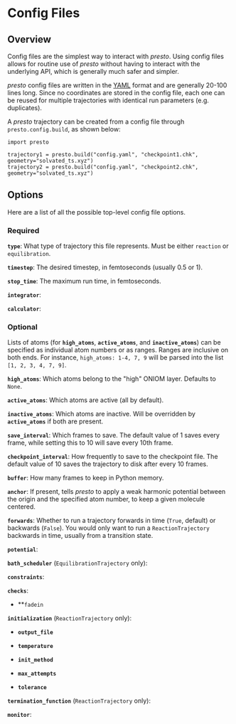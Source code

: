 # Config Files

## Overview

Config files are the simplest way to interact with *presto*.
Using config files allows for routine use of *presto* without having to interact with the underlying API, which is generally much safer and simpler.

*presto* config files are written in the [YAML](https://yaml.org/) format and are generally 20-100 lines long. 
Since no coordinates are stored in the config file, each one can be reused for multiple trajectories with identical run parameters (e.g. duplicates).

A *presto* trajectory can be created from a config file through ``presto.config.build``, as shown below:

```
import presto

trajectory1 = presto.build("config.yaml", "checkpoint1.chk", geometry="solvated_ts.xyz")
trajectory2 = presto.build("config.yaml", "checkpoint2.chk", geometry="solvated_ts.xyz")
```

## Options

Here are a list of all the possible top-level config file options.

### Required

**``type``**: What type of trajectory this file represents. Must be either ``reaction`` or ``equilibration``.

**``timestep``**: The desired timestep, in femtoseconds (usually 0.5 or 1).

**``stop_time``**: The maximum run time, in femtoseconds.

**``integrator``**:

**``calculator``**:


### Optional

Lists of atoms (for **``high_atoms``**, **``active_atoms``**, and **``inactive_atoms``**) can be specified as individual atom numbers or as ranges. 
Ranges are inclusive on both ends.
For instance, ``high_atoms: 1-4, 7, 9`` will be parsed into the list ``[1, 2, 3, 4, 7, 9]``.

**``high_atoms``**: Which atoms belong to the "high" ONIOM layer. Defaults to ``None``. 

**``active_atoms``**: Which atoms are active (all by default).

**``inactive_atoms``**: Which atoms are inactive. Will be overridden by **``active_atoms``** if both are present.

**``save_interval``**: Which frames to save. The default value of 1 saves every frame, while setting this to 10 will save every 10th frame.

**``checkpoint_interval``**: How frequently to save to the checkpoint file. The default value of 10 saves the trajectory to disk after every 10 frames.

**``buffer``**: How many frames to keep in Python memory.

**``anchor``**: If present, tells *presto* to apply a weak harmonic potential between the origin and the specified atom number, to keep a given molecule centered.

**``forwards``**: Whether to run a trajectory forwards in time (``True``, default) or backwards (``False``). 
You would only want to run a ``ReactionTrajectory`` backwards in time, usually from a transition state.

**``potential``**:

**``bath_scheduler``** (``EquilibrationTrajectory`` only): 

**``constraints``**:

**``checks``**:

* **``fadein``

**``initialization``** (``ReactionTrajectory`` only):

* **``output_file``**
    
* **``temperature``**
    
* **``init_method``**
   
* **``max_attempts``**
    
* **``tolerance``**

**``termination_function``** (``ReactionTrajectory`` only):

**``monitor``**:

